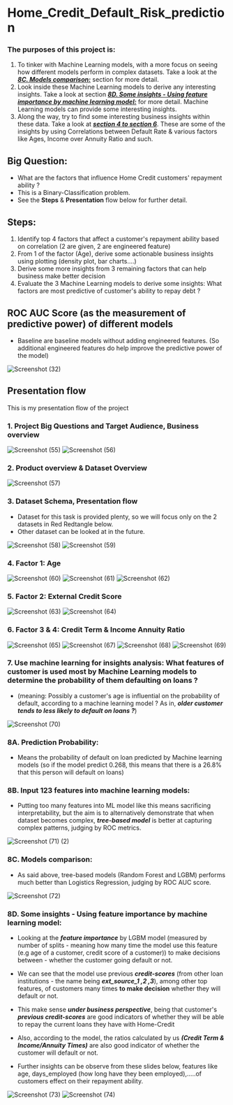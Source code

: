 # Home_Credit_Default_Risk_prediction
### The purposes of this project is:  
1. To tinker with Machine Learning models, with a more focus on seeing how different models perform in complex datasets. Take a look at the [***8C. Models comparison:***](https://github.com/DannyQN123/Loan_Default_Risk_Analysis/tree/main?tab=readme-ov-file#8c-models-comparison) section for more detail. 
2. Look inside these Machine Learning models to derive any interesting insights. Take a look at section [***8D. Some insights - Using feature importance by machine learning model:***](https://github.com/DannyQN123/Loan_Default_Risk_Analysis/tree/main?tab=readme-ov-file#8d-some-insights---using-feature-importance-by-machine-learning-model) for more detail. Machine Learning models can provide some interesting insights.   
3. Along the way, try to find some interesting business insights within these data. Take a look at [***section 4 to section 6***](https://github.com/DannyQN123/Loan_Default_Risk_Analysis/tree/main?tab=readme-ov-file#4-factor-1-age). These are some of the insights by using Correlations between Default Rate & various factors like Ages, Income over Annuity Ratio and such.

## Big Question: 
- What are the factors that influence Home Credit customers' repayment ability ?
- This is a Binary-Classification problem.
- See the **Steps** & **Presentation** flow below for further detail. 


## Steps: 
1. Identify top 4 factors that affect a customer's repayment ability based on correlation (2 are given, 2 are engineered feature)
2. From 1 of the factor (Age), derive some actionable business insights using plotting (density plot, bar charts....)
3. Derive some more insights from 3 remaining factors that can help business make better decision
4. Evaluate the 3 Machine Learning models to derive some insights: What factors are most predictive of customer's ability to repay debt ?

## ROC AUC Score (as the measurement of predictive power) of different models
- Baseline are baseline models without adding engineered features. (So additional engineered features do help improve the predictive power of the model)  

![Screenshot (32)](https://github.com/DannyQN123/Home_Credit_Default_Risk_prediction/assets/107457149/e03257de-0fd7-460f-91dc-8750c14adf45)

## Presentation flow
This is my presentation flow of the project 

### 1. Project Big Questions and Target Audience, Business overview

![Screenshot (55)](https://github.com/DannyQN123/Home_Credit_Default_Risk_prediction/assets/107457149/35b52b45-b33a-448d-a43c-a3258d27d020)
![Screenshot (56)](https://github.com/DannyQN123/Home_Credit_Default_Risk_prediction/assets/107457149/17b10d6b-ce12-40d2-9fb6-3925fea66fd5)

### 2. Product overview & Dataset Overview

![Screenshot (57)](https://github.com/DannyQN123/Home_Credit_Default_Risk_prediction/assets/107457149/4667cc61-cac0-44cb-ba48-0c6cb957d7f3)

### 3. Dataset Schema, Presentation flow  

- Dataset for this task is provided plenty, so we will focus only on the 2 datasets in Red Redtangle below.
- Other dataset can be looked at in the future.

![Screenshot (58)](https://github.com/DannyQN123/Home_Credit_Default_Risk_prediction/assets/107457149/37c1fbf6-f55f-4508-b4cd-76ffaa76c055)
![Screenshot (59)](https://github.com/DannyQN123/Home_Credit_Default_Risk_prediction/assets/107457149/6366a330-73cd-446d-a120-bbf5a2c71b7b)

### 4. Factor 1: Age

![Screenshot (60)](https://github.com/DannyQN123/Home_Credit_Default_Risk_prediction/assets/107457149/91db019d-d0e4-48b5-83f3-677f46fec03c)
![Screenshot (61)](https://github.com/DannyQN123/Home_Credit_Default_Risk_prediction/assets/107457149/933bfbde-0f9b-40e6-84ff-78ae71e87703)
![Screenshot (62)](https://github.com/DannyQN123/Home_Credit_Default_Risk_prediction/assets/107457149/ab1db301-d399-4357-94f8-5dd01cdb211e)

### 5. Factor 2: External Credit Score

![Screenshot (63)](https://github.com/DannyQN123/Home_Credit_Default_Risk_prediction/assets/107457149/2a7dc93e-1fe5-4534-9af8-1c2e4c06477b)
![Screenshot (64)](https://github.com/DannyQN123/Home_Credit_Default_Risk_prediction/assets/107457149/ad5a9a23-27b8-4840-a656-815a118ddad7)

### 6.  Factor 3 & 4: Credit Term & Income Annuity Ratio

![Screenshot (65)](https://github.com/DannyQN123/Home_Credit_Default_Risk_prediction/assets/107457149/eef909aa-2393-4fbd-ae7a-76203cad6bf6)
![Screenshot (67)](https://github.com/DannyQN123/Home_Credit_Default_Risk_prediction/assets/107457149/571ed51f-5834-4232-b9da-41873c070d93)
![Screenshot (68)](https://github.com/DannyQN123/Home_Credit_Default_Risk_prediction/assets/107457149/a2255742-add4-401f-99e4-4d06f9f027e2)
![Screenshot (69)](https://github.com/DannyQN123/Home_Credit_Default_Risk_prediction/assets/107457149/48904444-47b7-434b-afea-5b4b369764af)

### 7. Use machine learning for insights analysis: What features of customer is used most by Machine Learning models to determine the probability of them defaulting on loans ?  
- (meaning: Possibly a customer's age is influential on the probability of default, according to a machine learning model ? As in, ***older customer tends to less likely to default on loans ?***) 

![Screenshot (70)](https://github.com/DannyQN123/Home_Credit_Default_Risk_prediction/assets/107457149/909470dc-d605-47d9-b5a2-9bbb31ba89dd)

### 8A. Prediction Probability:  
- Means the probability of default on loan predicted by Machine learning models (so if the model predict 0.268, this means that there is a 26.8% that this person will default on loans)  
### 8B. Input 123 features into machine learning models:   
- Putting too many features into ML model like this means sacrificing interpretability, but the aim is to alternatively demonstrate that when dataset becomes complex, ***tree-based model*** is better at capturing complex patterns, judging by ROC metrics.  

![Screenshot (71) (2)](https://github.com/DannyQN123/Loan_Default_Risk_Analysis/assets/107457149/6c49394c-fb3f-43e2-bc7d-3b743a8316b7)

### 8C. Models comparison:  
- As said above, tree-based models (Random Forest and LGBM) performs much better than Logistics Regression, judging by ROC AUC score.

![Screenshot (72)](https://github.com/DannyQN123/Home_Credit_Default_Risk_prediction/assets/107457149/50f4e1b3-9ac6-429b-baf4-eca7ea8c42f2)
### 8D. Some insights - Using feature importance by machine learning model:  

- Looking at the ***feature importance*** by LGBM model (measured by number of splits - meaning how many time the model use this feature (e.g age of a customer, credit score of a customer)) to make decisions between - whether the customer going default or not.  

- We can see that the model use previous ***credit-scores*** (from other loan institutions - the name being ***ext_source_1 ,2 ,3***), among other top features, of customers many times **to make decision** whether they will default or not.   

- This make sense ***under business perspective***, being that customer's ***previous credit-scores*** are good indicators of whether they will be able to repay the current loans they have with Home-Credit     
- Also, according to the model, the ratios calculated by us ***(Credit Term & Income/Annuity Times)*** are also good indicator of whether the customer will default or not.  
- Further insights can be observe from these slides below, features like age, days_employed (how long have they been employed),.....of customers effect on their repayment ability.  

![Screenshot (73)](https://github.com/DannyQN123/Home_Credit_Default_Risk_prediction/assets/107457149/c57dfab0-d4bd-4775-b765-bf686be199e3)
![Screenshot (74)](https://github.com/DannyQN123/Home_Credit_Default_Risk_prediction/assets/107457149/c24be424-879b-4f65-b7e6-9f8ab9942044)



